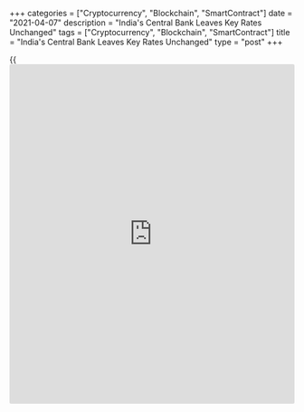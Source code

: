 +++
categories = ["Cryptocurrency", "Blockchain", "SmartContract"]
date = "2021-04-07"
description = "India's Central Bank Leaves Key Rates Unchanged"
tags = ["Cryptocurrency", "Blockchain", "SmartContract"]
title = "India's Central Bank Leaves Key Rates Unchanged"
type = "post"
+++

{{<iframe id="large-banner" src="https://www.bounty.group/#slide=28.0" width="100%" height="600" scrolling="no" style="border: 0px solid rgb(216, 221, 230); border-radius: 3px;">}}

India's central bank left its key interest rates unchanged, as widely
expected, on Wednesday.

The Monetary Policy Committee of the Reserve Bank of India unanimously
voted to maintain the [policy](https://www.fintechee.com/policy/) repo rate at 4.00 percent. The reverse repo
rate was retained at 3.35 percent.

The last change in the benchmark rate was a 40 basis point cut in May
2019, which took the cumulative reduction since February 2019 to 250
basis points.

The Marginal Standing Facility rate and the Bank rate were also left
unchanged at 4.25 percent.

The bank retained its real GDP growth forecast for 2021-22 at 10.5
percent, Governor Shaktikanta Das said at the press conference.

For comments and feedback [contact](https://www.playgroundfx.com/contact/): editorial@rtt[news](https://www.letsplayfx.com/blog/forex-news-website/).com

[Economic News][1]

 **What parts of the world are seeing the best (and worst) economic
performances lately? Click[here][2] to check out our [Econ Scorecard][2]
and find out! See up-to-the-moment [ranking](https://www.playgroundfx.com/blog/crypto-exchange-ranking/)s for the best and worst
performers in [GDP][3], [unemployment rate][4], [inflation][5] and much
more.**

   1. www.rtt[news](https://www.letsplayfx.com/blog/forex-news-website/).com/Content/EconomicNews.aspx
   2. www.rtt[news](https://www.letsplayfx.com/blog/forex-news-website/).com/economic-scorecard/world-rank/retail-sales/highest-performance.aspx
   3. www.rtt[news](https://www.letsplayfx.com/blog/forex-news-website/).com/economic-scorecard/world-rank/GDP/highest-performance.aspx
   4. www.rtt[news](https://www.letsplayfx.com/blog/forex-news-website/).com/economic-scorecard/world-rank/unemployment-rate/lowest-performance.aspx
   5. www.rtt[news](https://www.letsplayfx.com/blog/forex-news-website/).com/economic-scorecard/world-rank/CPI/highest-performance.aspx